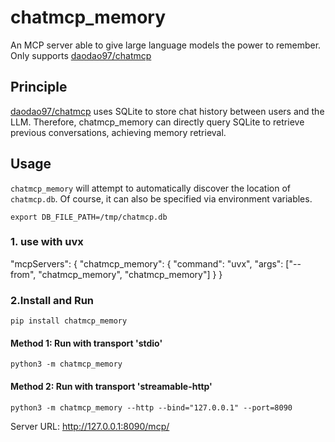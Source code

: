 # chatmcp_memory
An MCP server able to give large language models the power to remember.<br/>
Only supports [daodao97/chatmcp](https://github.com/daodao97/chatmcp)

## Principle
[daodao97/chatmcp](https://github.com/daodao97/chatmcp) uses SQLite to store chat history between users and the LLM.
Therefore, chatmcp_memory can directly query SQLite to retrieve previous conversations, achieving memory retrieval.
## Usage
`chatmcp_memory` will attempt to automatically discover the location of `chatmcp.db`. 
Of course, it can also be specified via environment variables.
```
export DB_FILE_PATH=/tmp/chatmcp.db
```
### 1. use with uvx
"mcpServers": {
    "chatmcp_memory": {
        "command": "uvx",
        "args": ["--from", "chatmcp_memory", "chatmcp_memory"]
    }
}

### 2.Install and Run
```
pip install chatmcp_memory
```
#### Method 1: Run with transport 'stdio'
```
python3 -m chatmcp_memory
```
#### Method 2: Run with transport 'streamable-http'
```
python3 -m chatmcp_memory --http --bind="127.0.0.1" --port=8090
```
Server URL: http://127.0.0.1:8090/mcp/

